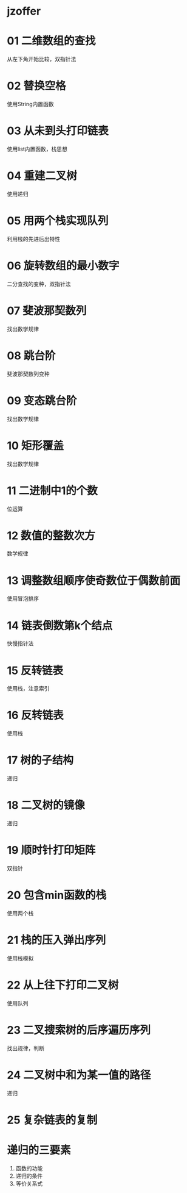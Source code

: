 # jzoffer

# 01 二维数组的查找
从左下角开始比较，双指针法

# 02 替换空格
使用String内置函数

# 03 从未到头打印链表
使用list内置函数，栈思想

# 04 重建二叉树
使用递归

# 05 用两个栈实现队列
利用栈的先进后出特性

# 06 旋转数组的最小数字
二分查找的变种，双指针法

# 07 斐波那契数列
找出数学规律

# 08 跳台阶
斐波那契数列变种

# 09 变态跳台阶
找出数学规律

# 10 矩形覆盖
找出数学规律

# 11 二进制中1的个数
位运算

# 12 数值的整数次方
数学规律

# 13 调整数组顺序使奇数位于偶数前面
使用冒泡排序

# 14 链表倒数第k个结点
快慢指针法

# 15 反转链表
使用栈，注意索引

# 16 反转链表
使用栈

# 17 树的子结构
递归

# 18 二叉树的镜像
递归

# 19 顺时针打印矩阵
双指针

# 20 包含min函数的栈
使用两个栈

# 21 栈的压入弹出序列
使用栈模拟

# 22 从上往下打印二叉树
使用队列

# 23 二叉搜索树的后序遍历序列
找出规律，判断

# 24 二叉树中和为某一值的路径
递归

# 25 复杂链表的复制



# 递归的三要素
1. 函数的功能
2. 递归的条件
3. 等价关系式